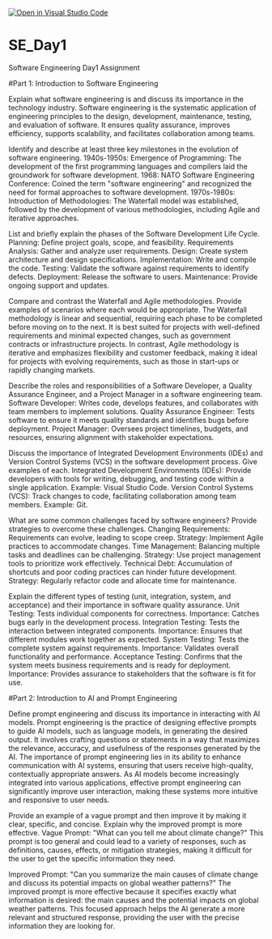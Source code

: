 [![Open in Visual Studio Code](https://classroom.github.com/assets/open-in-vscode-2e0aaae1b6195c2367325f4f02e2d04e9abb55f0b24a779b69b11b9e10269abc.svg)](https://classroom.github.com/online_ide?assignment_repo_id=18395849&assignment_repo_type=AssignmentRepo)
# SE_Day1
Software Engineering Day1 Assignment

#Part 1: Introduction to Software Engineering

Explain what software engineering is and discuss its importance in the technology industry. 
Software engineering is the systematic application of engineering principles to the design, development, maintenance, testing, and evaluation of software. It ensures quality assurance, improves efficiency, supports scalability, and facilitates collaboration among teams. 


Identify and describe at least three key milestones in the evolution of software engineering.
1940s-1950s: Emergence of Programming: The development of the first programming languages and compilers laid the groundwork for software development.
1968: NATO Software Engineering Conference: Coined the term "software engineering" and recognized the need for formal approaches to software development.
1970s-1980s: Introduction of Methodologies: The Waterfall model was established, followed by the development of various methodologies, including Agile and iterative approaches.


List and briefly explain the phases of the Software Development Life Cycle.
Planning: Define project goals, scope, and feasibility.
Requirements Analysis: Gather and analyze user requirements.
Design: Create system architecture and design specifications.
Implementation: Write and compile the code.
Testing: Validate the software against requirements to identify defects.
Deployment: Release the software to users.
Maintenance: Provide ongoing support and updates.


Compare and contrast the Waterfall and Agile methodologies. Provide examples of scenarios where each would be appropriate.
The Waterfall methodology is linear and sequential, requiring each phase to be completed before moving on to the next. It is best suited for projects with well-defined requirements and minimal expected changes, such as government contracts or infrastructure projects. 
In contrast, Agile methodology is iterative and emphasizes flexibility and customer feedback, making it ideal for projects with evolving requirements, such as those in start-ups or rapidly changing markets. 



Describe the roles and responsibilities of a Software Developer, a Quality Assurance Engineer, and a Project Manager in a software engineering team.
Software Developer: Writes code, develops features, and collaborates with team members to implement solutions.
Quality Assurance Engineer: Tests software to ensure it meets quality standards and identifies bugs before deployment.
Project Manager: Oversees project timelines, budgets, and resources, ensuring alignment with stakeholder expectations.



Discuss the importance of Integrated Development Environments (IDEs) and Version Control Systems (VCS) in the software development process. Give examples of each.
Integrated Development Environments (IDEs): Provide developers with tools for writing, debugging, and testing code within a single application. Example: Visual Studio Code.
Version Control Systems (VCS): Track changes to code, facilitating collaboration among team members. Example: Git.



What are some common challenges faced by software engineers? Provide strategies to overcome these challenges.
Changing Requirements: Requirements can evolve, leading to scope creep.
Strategy: Implement Agile practices to accommodate changes.
Time Management: Balancing multiple tasks and deadlines can be challenging.
Strategy: Use project management tools to prioritize work effectively.
Technical Debt: Accumulation of shortcuts and poor coding practices can hinder future development.
Strategy: Regularly refactor code and allocate time for maintenance.



Explain the different types of testing (unit, integration, system, and acceptance) and their importance in software quality assurance.
Unit Testing: Tests individual components for correctness.
Importance: Catches bugs early in the development process.
Integration Testing: Tests the interaction between integrated components.
Importance: Ensures that different modules work together as expected.
System Testing: Tests the complete system against requirements.
Importance: Validates overall functionality and performance.
Acceptance Testing: Confirms that the system meets business requirements and is ready for deployment.
Importance: Provides assurance to stakeholders that the software is fit for use.



#Part 2: Introduction to AI and Prompt Engineering


Define prompt engineering and discuss its importance in interacting with AI models.
Prompt engineering is the practice of designing effective prompts to guide AI models, such as language models, in generating the desired output. It involves crafting questions or statements in a way that maximizes the relevance, accuracy, and usefulness of the responses generated by the AI. The importance of prompt engineering lies in its ability to enhance communication with AI systems, ensuring that users receive high-quality, contextually appropriate answers. As AI models become increasingly integrated into various applications, effective prompt engineering can significantly improve user interaction, making these systems more intuitive and responsive to user needs.




Provide an example of a vague prompt and then improve it by making it clear, specific, and concise. Explain why the improved prompt is more effective.
Vague Prompt: "What can you tell me about climate change?"
This prompt is too general and could lead to a variety of responses, such as definitions, causes, effects, or mitigation strategies, making it difficult for the user to get the specific information they need.

Improved Prompt: "Can you summarize the main causes of climate change and discuss its potential impacts on global weather patterns?"
The improved prompt is more effective because it specifies exactly what information is desired: the main causes and the potential impacts on global weather patterns. This focused approach helps the AI generate a more relevant and structured response, providing the user with the precise information they are looking for.
